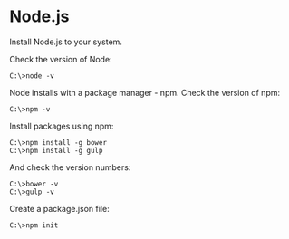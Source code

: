 # Node.js

Install Node.js to your system.

Check the version of Node:

	C:\>node -v

Node installs with a package manager - npm. 
Check the version of npm:

	C:\>npm -v

Install packages using npm:

	C:\>npm install -g bower
	C:\>npm install -g gulp

And check the version numbers:

	C:\>bower -v
	C:\>gulp -v

Create a package.json file:

	C:\>npm init







